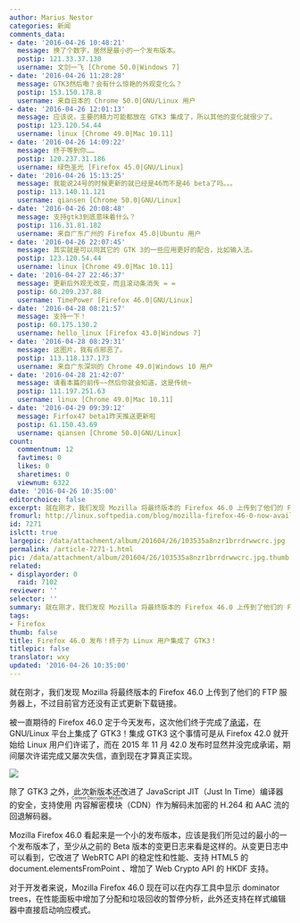 ```yaml
---
author: Marius Nestor
categories: 新闻
comments_data:
- date: '2016-04-26 10:48:21'
  message: 换了个数字，居然是最小的一个发布版本。
  postip: 121.33.37.130
  username: 文剑一飞 [Chrome 50.0|Windows 7]
- date: '2016-04-26 11:28:28'
  message: GTK3然后嘞？会有什么惊艳的外观变化么？
  postip: 153.150.178.8
  username: 来自日本的 Chrome 50.0|GNU/Linux 用户
- date: '2016-04-26 12:01:13'
  message: 应该说，主要的精力可能都放在 GTK3 集成了，所以其他的变化就很少了。
  postip: 123.120.54.44
  username: linux [Chrome 49.0|Mac 10.11]
- date: '2016-04-26 14:09:22'
  message: 终于等到你……
  postip: 120.237.31.186
  username: 绿色圣光 [Firefox 45.0|GNU/Linux]
- date: '2016-04-26 15:13:25'
  message: 我能说24号的时候更新的就已经是46而不是46 beta了吗。。。
  postip: 113.140.11.121
  username: qiansen [Chrome 50.0|GNU/Linux]
- date: '2016-04-26 20:08:48'
  message: 支持gtk3到底意味着什么？
  postip: 116.31.81.182
  username: 来自广东广州的 Firefox 45.0|Ubuntu 用户
- date: '2016-04-26 22:07:45'
  message: 其实就是可以同其它的 GTK 3的一些应用更好的配合，比如输入法。
  postip: 123.120.54.44
  username: linux [Chrome 49.0|Mac 10.11]
- date: '2016-04-27 22:46:37'
  message: 更新后外观无改变，而且滚动条消失 = =
  postip: 60.209.237.88
  username: TimePower [Firefox 46.0|GNU/Linux]
- date: '2016-04-28 08:21:57'
  message: 支持一下！
  postip: 60.175.130.2
  username: hello_linux [Firefox 43.0|Windows 7]
- date: '2016-04-28 08:29:31'
  message: 这图片，我有点邪恶了。
  postip: 113.118.137.173
  username: 来自广东深圳的 Chrome 49.0|Windows 10 用户
- date: '2016-04-28 21:42:07'
  message: 请看本篇的前传~~然后你就会知道，这是传统~
  postip: 111.197.251.63
  username: linux [Chrome 49.0|Mac 10.11]
- date: '2016-04-29 09:39:12'
  message: Firfox47 beta1昨天推送更新啦
  postip: 61.150.43.69
  username: qiansen [Chrome 50.0|GNU/Linux]
count:
  commentnum: 12
  favtimes: 0
  likes: 0
  sharetimes: 0
  viewnum: 6322
date: '2016-04-26 10:35:00'
editorchoice: false
excerpt: 就在刚才，我们发现 Mozilla 将最终版本的 Firefox 46.0 上传到了他们的 FTP 服务器上，不过目前官方还没有正式更新下载链接。
fromurl: http://linux.softpedia.com/blog/mozilla-firefox-46-0-now-available-to-download-with-gtk3-integration-for-linux-503413.shtml
id: 7271
islctt: true
largepic: /data/attachment/album/201604/26/103535a8nzr1brrdrwwcrc.jpg
permalink: /article-7271-1.html
pic: /data/attachment/album/201604/26/103535a8nzr1brrdrwwcrc.jpg.thumb.jpg
related:
- displayorder: 0
  raid: 7102
reviewer: ''
selector: ''
summary: 就在刚才，我们发现 Mozilla 将最终版本的 Firefox 46.0 上传到了他们的 FTP 服务器上，不过目前官方还没有正式更新下载链接。
tags:
- Firefox
thumb: false
title: Firefox 46.0 发布！终于为 Linux 用户集成了 GTK3！
titlepic: false
translator: wxy
updated: '2016-04-26 10:35:00'
---
```


就在刚才，我们发现 Mozilla 将最终版本的 Firefox 46.0 上传到了他们的 FTP 服务器上，不过目前官方还没有正式更新下载链接。


被一直期待的 Firefox 46.0 定于今天发布，这次他们终于完成了[承诺](/article-7102-1.html)，在 GNU/Linux 平台上集成了 GTK3！集成 GTK3 这个事情可是从 Firefox 42.0 就开始给 Linux 用户们许诺了，而在 2015 年 11 月 42.0 发布时显然并没完成承诺，期间屡次许诺完成又屡次失信，直到现在才算真正实现。


![](/data/attachment/album/201604/26/103535a8nzr1brrdrwwcrc.jpg)


除了 GTK3 之外，此次新版本还改进了 JavaScript JIT（Just In Time）编译器的安全，支持使用<ruby> 内容解密模块 <rp>  （ </rp> <rt>  Content Decryption Module </rt> <rp>  ） </rp></ruby>（CDN）作为解码未加密的 H.264 和 AAC 流的回退解码器。


Mozilla Firefox 46.0 看起来是一个小的发布版本，应该是我们所见过的最小的一个发布版本了，至少从之前的 Beta 版本的变更日志来看是这样的。从变更日志中可以看到，它改进了 WebRTC API 的稳定性和性能、支持 HTML5 的 document.elementsFromPoint 、增加了 Web Crypto API 的 HKDF 支持。


对于开发者来说，Mozilla Firefox 46.0 现在可以在内存工具中显示 dominator trees，在性能面板中增加了分配和垃圾回收的暂停分析，此外还支持在样式编辑器中直接启动响应模式。